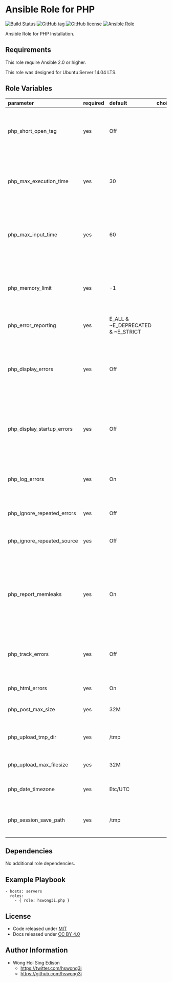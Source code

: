 Ansible Role for PHP
====================

[![Build Status](https://travis-ci.org/pantarei/ansible-role-php.svg?branch=master)](https://travis-ci.org/pantarei/ansible-role-php)
[![GitHub tag](https://img.shields.io/github/tag/pantarei/ansible-role-php.svg)](https://github.com/pantarei/ansible-role-php)
[![GitHub license](https://img.shields.io/github/license/pantarei/ansible-role-php.svg)](https://github.com/pantarei/ansible-role-php/blob/master/LICENSE)
[![Ansible Role](https://img.shields.io/ansible/role/6354.svg)](https://galaxy.ansible.com/detail#/role/6354)

Ansible Role for PHP Installation.

Requirements
------------

This role require Ansible 2.0 or higher.

This role was designed for Ubuntu Server 14.04 LTS.

Role Variables
--------------

<table>
<colgroup>
<col width="20%" />
<col width="20%" />
<col width="20%" />
<col width="20%" />
<col width="20%" />
</colgroup>
<thead>
<tr class="header">
<th align="left">parameter</th>
<th align="left">required</th>
<th align="left">default</th>
<th align="left">choices</th>
<th align="left">comments</th>
</tr>
</thead>
<tbody>
<tr class="odd">
<td align="left">php_short_open_tag</td>
<td align="left">yes</td>
<td align="left">Off</td>
<td align="left"></td>
<td align="left">Tells PHP whether the short form (&lt;? ?&gt;) of PHP's open tag should be allowed.</td>
</tr>
<tr class="even">
<td align="left">php_max_execution_time</td>
<td align="left">yes</td>
<td align="left">30</td>
<td align="left"></td>
<td align="left">This sets the maximum time in seconds a script is allowed to run before it is terminated by the parser.</td>
</tr>
<tr class="odd">
<td align="left">php_max_input_time</td>
<td align="left">yes</td>
<td align="left">60</td>
<td align="left"></td>
<td align="left">This sets the maximum time in seconds a script is allowed to parse input data, like POST and GET.</td>
</tr>
<tr class="even">
<td align="left">php_memory_limit</td>
<td align="left">yes</td>
<td align="left">-1</td>
<td align="left"></td>
<td align="left">This sets the maximum amount of memory in bytes that a script is allowed to allocate.</td>
</tr>
<tr class="odd">
<td align="left">php_error_reporting</td>
<td align="left">yes</td>
<td align="left">E_ALL &amp; ~E_DEPRECATED &amp; ~E_STRICT</td>
<td align="left"></td>
<td align="left">Set the error reporting level.</td>
</tr>
<tr class="even">
<td align="left">php_display_errors</td>
<td align="left">yes</td>
<td align="left">Off</td>
<td align="left"></td>
<td align="left">This determines whether errors should be printed to the screen as part of the output or if they should be hidden from the user.</td>
</tr>
<tr class="odd">
<td align="left">php_display_startup_errors</td>
<td align="left">yes</td>
<td align="left">Off</td>
<td align="left"></td>
<td align="left">Even when display_errors is on, errors that occur during PHP's startup sequence are not displayed.</td>
</tr>
<tr class="even">
<td align="left">php_log_errors</td>
<td align="left">yes</td>
<td align="left">On</td>
<td align="left"></td>
<td align="left">Tells whether script error messages should be logged to the server's error log or error_log.</td>
</tr>
<tr class="odd">
<td align="left">php_ignore_repeated_errors</td>
<td align="left">yes</td>
<td align="left">Off</td>
<td align="left"></td>
<td align="left">Do not log repeated messages.</td>
</tr>
<tr class="even">
<td align="left">php_ignore_repeated_source</td>
<td align="left">yes</td>
<td align="left">Off</td>
<td align="left"></td>
<td align="left">Ignore source of message when ignoring repeated messages.</td>
</tr>
<tr class="odd">
<td align="left">php_report_memleaks</td>
<td align="left">yes</td>
<td align="left">On</td>
<td align="left"></td>
<td align="left">If this parameter is set to On (the default), this parameter will show a report of memory leaks detected by the Zend memory manager.</td>
</tr>
<tr class="even">
<td align="left">php_track_errors</td>
<td align="left">yes</td>
<td align="left">Off</td>
<td align="left"></td>
<td align="left">If enabled, the last error message will always be present in the variable $php_errormsg.</td>
</tr>
<tr class="odd">
<td align="left">php_html_errors</td>
<td align="left">yes</td>
<td align="left">On</td>
<td align="left"></td>
<td align="left">Turn off HTML tags in error messages.</td>
</tr>
<tr class="even">
<td align="left">php_post_max_size</td>
<td align="left">yes</td>
<td align="left">32M</td>
<td align="left"></td>
<td align="left">Sets max size of post data allowed.</td>
</tr>
<tr class="odd">
<td align="left">php_upload_tmp_dir</td>
<td align="left">yes</td>
<td align="left">/tmp</td>
<td align="left"></td>
<td align="left">The temporary directory used for storing files when doing file upload.</td>
</tr>
<tr class="even">
<td align="left">php_upload_max_filesize</td>
<td align="left">yes</td>
<td align="left">32M</td>
<td align="left"></td>
<td align="left">The maximum size of an uploaded file.</td>
</tr>
<tr class="odd">
<td align="left">php_date_timezone</td>
<td align="left">yes</td>
<td align="left">Etc/UTC</td>
<td align="left"></td>
<td align="left">The default timezone used by all date/time functions.</td>
</tr>
<tr class="even">
<td align="left">php_session_save_path</td>
<td align="left">yes</td>
<td align="left">/tmp</td>
<td align="left"></td>
<td align="left">Defines the argument which is passed to the save handler.</td>
</tr>
</tbody>
</table>

Dependencies
------------

No additional role dependencies.

Example Playbook
----------------

    - hosts: servers
      roles:
        - { role: hswong3i.php }

License
-------

-   Code released under [MIT](https://github.com/pantarei/ansible-role-php/blob/master/LICENSE)
-   Docs released under [CC BY 4.0](http://creativecommons.org/licenses/by/4.0/)

Author Information
------------------

-   Wong Hoi Sing Edison
    -   <https://twitter.com/hswong3i>
    -   <https://github.com/hswong3i>

